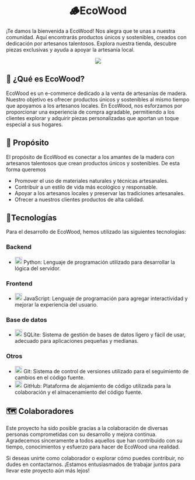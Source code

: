 <div align="center">
	<h1 align="center">🪵EcoWood</h1>
</div>

<p>¡Te damos la bienvenida a EcoWood! Nos alegra que te unas a nuestra comunidad. Aquí encontrarás productos únicos y sostenibles, creados con dedicación por artesanos talentosos. Explora nuestra tienda, descubre piezas exclusivas y ayuda a apoyar la artesanía local.</p>
<div align="center">
	<img src="https://media.giphy.com/media/v1.Y2lkPTc5MGI3NjExeTN4OXh5OXZ3cjEybnRvMDliMmFkMHlvemVlcHZ3Nng0N3NpZjV4NSZlcD12MV9naWZzX3NlYXJjaCZjdD1n/xcFPfKI6rCkErLSJcZ/giphy.gif"></img>
</div>

## 🚀 ¿Qué es EcoWood?
<p>EcoWood es un e-commerce dedicado a la venta de artesanías de madera. Nuestro objetivo es ofrecer productos únicos y sostenibles al mismo tiempo que apoyamos a los artesanos locales. En EcoWood, nos esforzamos por proporcionar una experiencia de compra agradable, permitiendo a los clientes explorar y adquirir piezas personalizadas que aportan un toque especial a sus hogares.</p>


## 🧮 Propósito
<p>El propósito de EcoWood es conectar a los amantes de la madera con artesanos talentosos que crean productos únicos y sostenibles. De esta forma queremos

- Promover el uso de materiales naturales y técnicas artesanales.
- Contribuir a un estilo de vida más ecológico y responsable.
- Apoyar a los artesanos locales y preservar las tradiciones artesanales.
- Ofrecer a nuestros clientes productos de alta calidad. </p>


## 📱Tecnologías
<p>Para el desarrollo de EcoWood, hemos utilizado las siguientes tecnologías:</p>

### Backend
- <img src="https://cdn.jsdelivr.net/gh/devicons/devicon@latest/icons/python/python-original.svg" width="20"/> Python: Lenguaje de programación utilizado para desarrollar la lógica del servidor. 

### Frontend
- <img src="https://cdn.jsdelivr.net/gh/devicons/devicon@latest/icons/javascript/javascript-original.svg" width="20"/> JavaScript: Lenguaje de programación para agregar interactividad y mejorar la experiencia del usuario.

### Base de datos
- <img src="https://cdn.jsdelivr.net/gh/devicons/devicon@latest/icons/sqlite/sqlite-original.svg" width="20"/> SQLite: Sistema de gestión de bases de datos ligero y fácil de usar, adecuado para aplicaciones pequeñas y medianas.

### Otros
- <img src="https://cdn.jsdelivr.net/gh/devicons/devicon@latest/icons/git/git-original.svg" width="20"/> Git: Sistema de control de versiones utilizado para el seguimiento de cambios en el código fuente.
- <img src="https://github.com/No-Country-simulation/c19-09-ft-python-react/assets/150278575/b0c1b087-d77c-4df5-af56-3eadcff09fe0" width="20"/> GitHub: Plataforma de alojamiento de código utilizada para la colaboración y el almacenamiento del código fuente.

## 🗺️ Colaboradores
<p>Este proyecto ha sido posible gracias a la colaboración de diversas personas comprometidas con su desarrollo y mejora continua. Agradecemos sinceramente a todos aquellos que han contribuido con su tiempo, conocimientos y esfuerzo para hacer de EcoWood una realidad.

Si deseas unirte como colaborador o explorar cómo puedes contribuir, no dudes en contactarnos. ¡Estamos entusiasmados de trabajar juntos para llevar este proyecto aún más lejos!</p>
